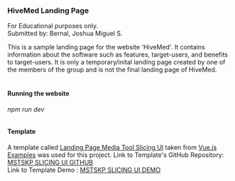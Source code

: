 ### HiveMed Landing Page

For Educational purposes only.<br>
Submitted by: Bernal, Joshua Miguel S.

This is a sample landing page for the website 'HiveMed'. It contains information about the software such as features, target-users, and benefits to target-users. It is only a temporary/inital landing page created by one of the members of the group and is not the final landing page of HiveMed. <br><br>

#### Running the website
###### npm run dev

#### Template
A template called <a href="https://vuejsexamples.com/landing-page-media-tool-slicing-ui/">Landing Page Media Tool Slicing UI</a> taken from <a href="https://vuejsexamples.com/tag/landing-page/#">Vue.js Examples</a> was used for this project.
Link to Template's GitHub Repository: <a href="https://github.com/ariear/Landing-Page-Media-Tool-Slicing-UI.git">MSTSKP SLICING UI GITHUB</a><br>
Link to Template Demo : <a href="https://mstskp.netlify.app/" >MSTSKP SLICING UI DEMO</a>
